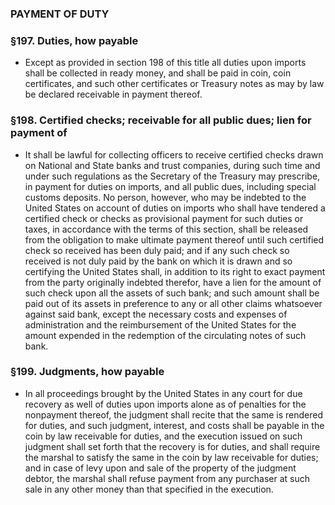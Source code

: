 ### PAYMENT OF DUTY

### §197. Duties, how payable
* Except as provided in section 198 of this title all duties upon imports shall be collected in ready money, and shall be paid in coin, coin certificates, and such other certificates or Treasury notes as may by law be declared receivable in payment thereof.

### §198. Certified checks; receivable for all public dues; lien for payment of
* It shall be lawful for collecting officers to receive certified checks drawn on National and State banks and trust companies, during such time and under such regulations as the Secretary of the Treasury may prescribe, in payment for duties on imports, and all public dues, including special customs deposits. No person, however, who may be indebted to the United States on account of duties on imports who shall have tendered a certified check or checks as provisional payment for such duties or taxes, in accordance with the terms of this section, shall be released from the obligation to make ultimate payment thereof until such certified check so received has been duly paid; and if any such check so received is not duly paid by the bank on which it is drawn and so certifying the United States shall, in addition to its right to exact payment from the party originally indebted therefor, have a lien for the amount of such check upon all the assets of such bank; and such amount shall be paid out of its assets in preference to any or all other claims whatsoever against said bank, except the necessary costs and expenses of administration and the reimbursement of the United States for the amount expended in the redemption of the circulating notes of such bank.

### §199. Judgments, how payable
* In all proceedings brought by the United States in any court for due recovery as well of duties upon imports alone as of penalties for the nonpayment thereof, the judgment shall recite that the same is rendered for duties, and such judgment, interest, and costs shall be payable in the coin by law receivable for duties, and the execution issued on such judgment shall set forth that the recovery is for duties, and shall require the marshal to satisfy the same in the coin by law receivable for duties; and in case of levy upon and sale of the property of the judgment debtor, the marshal shall refuse payment from any purchaser at such sale in any other money than that specified in the execution.
